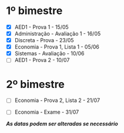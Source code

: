 # 1º bimestre
- [x] AED1 - Prova 1 - 15/05
- [x] Administração - Avaliação 1 - 16/05
- [x] Discreta - Prova - 23/05
- [x] Economia - Prova 1, Lista 1 - 05/06
- [x] Sistemas - Avaliação - 10/06
- [ ] AED1 - Prova 2 - 10/07

# 2º bimestre
- [ ] Economia - Prova 2, Lista 2 - 21/07

- [ ] Economia - Exame - 31/07

***As datas podem ser alteradas se necessário***
